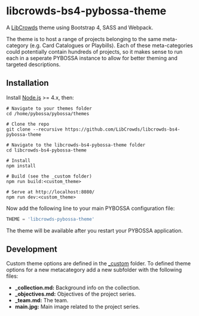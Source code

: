 # libcrowds-bs4-pybossa-theme

A [LibCrowds](http://www.libcrowds.com) theme using Bootstrap 4, SASS and Webpack.

The theme is to host a range of projects belonging to the same meta-category
(e.g. Card Catalogues or Playbills). Each of these meta-categories could
potentially contain hundreds of projects, so it makes sense to run each in a
seperate PYBOSSA instance to allow for better theming and targeted
descriptions.


## Installation

Install [Node.js](https://nodejs.org/en/) >= 4.x, then:

```
# Navigate to your themes folder
cd /home/pybossa/pybossa/themes

# Clone the repo
git clone --recursive https://github.com/LibCrowds/libcrowds-bs4-pybossa-theme

# Navigate to the libcrowds-bs4-pybossa-theme folder
cd libcrowds-bs4-pybossa-theme

# Install
npm install

# Build (see the _custom folder)
npm run build:<custom_theme>

# Serve at http://localhost:8080/
npm run dev:<custom_theme>
```

Now add the following line to your main PYBOSSA configuration file:

```Python
THEME = 'libcrowds-pybossa-theme'
```

The theme will be available after you restart your PYBOSSA application.


## Development

Custom theme options are defined in the [_custom](_custom) folder. To defined
theme options for a new metacategory add a new subfolder with the following
files:

- **_collection.md:** Background info on the collection.
- **_objectives.md:** Objectives of the project series.
- **_team.md:** The team.
- **main.jpg:** Main image related to the project series.
